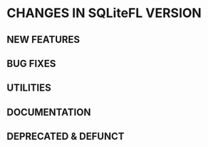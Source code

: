 # CHANGES IN SQLiteFL VERSION 

## NEW FEATURES

## BUG FIXES
	
## UTILITIES

## DOCUMENTATION

## DEPRECATED & DEFUNCT

